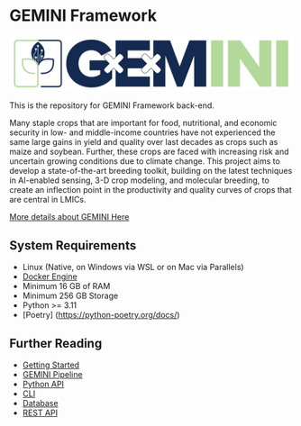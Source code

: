 # GEMINI Framework

![GEMINI Logo](docs/assets/logo_large.png "GEMINI Project")

This is the repository for GEMINI Framework back-end.

Many staple crops that are important for food, nutritional, and economic security in low- and middle-income countries have not experienced the same large gains in yield and quality over last decades as crops such as maize and soybean. Further, these crops are faced with increasing risk and uncertain growing conditions due to climate change. This project aims to develop a state-of-the-art breeding toolkit, building on the latest techniques in AI-enabled sensing, 3-D crop modeling, and molecular breeding, to create an inflection point in the productivity and quality curves of crops that are central in LMICs.

[More details about GEMINI Here](https://projectgemini.ucdavis.edu/)

## System Requirements

- Linux (Native, on Windows via WSL or on Mac via Parallels)
- [Docker Engine](https://docs.docker.com/engine/install/)
- Minimum 16 GB of RAM
- Minimum 256 GB Storage
- Python >= 3.11
- [Poetry] (https://python-poetry.org/docs/)

## Further Reading

- [Getting Started](getting_started.md)
- [GEMINI Pipeline](pipeline/overview.md)
- [Python API](api/overview.md)
- [CLI](cli.md)
- [Database](database/schema.md)
- [REST API](rest_api/overview.md)
